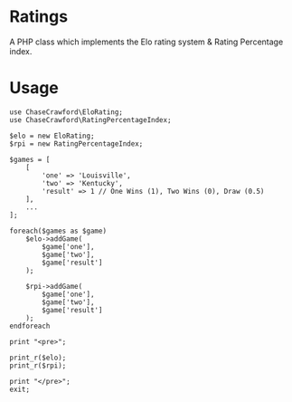 # Ratings

A PHP class which implements the Elo rating system & Rating Percentage index.

# Usage

```
use ChaseCrawford\EloRating;
use ChaseCrawford\RatingPercentageIndex;

$elo = new EloRating;
$rpi = new RatingPercentageIndex;

$games = [
    [
        'one' => 'Louisville',
        'two' => 'Kentucky',
        'result' => 1 // One Wins (1), Two Wins (0), Draw (0.5)
    ],
    ...
];

foreach($games as $game)
    $elo->addGame(
        $game['one'], 
        $game['two'], 
        $game['result']
    );

    $rpi->addGame(
        $game['one'], 
        $game['two'], 
        $game['result']
    );
endforeach

print "<pre>";

print_r($elo);
print_r($rpi);

print "</pre>";
exit;
```